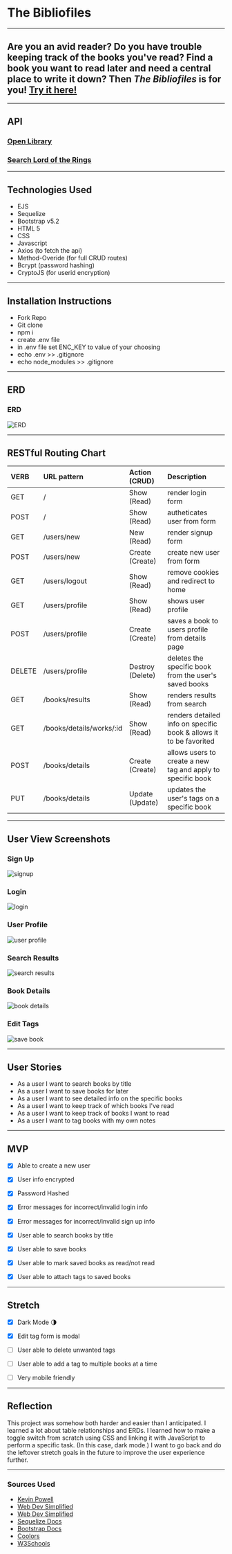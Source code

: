 # The Bibliofiles
---

## Are you an avid reader? Do you have trouble keeping track of the books you've read? Find a book you want to read later and need a central place to write it down? Then *The Bibliofiles* is for you! [Try it here!](https://the-bibliofiles.herokuapp.com/)

---

## API
### [Open Library](https://openlibrary.org/developers/api)


### [Search Lord of the Rings](http://openlibrary.org/search.json?title=the+lord+of+the+rings)

---

## Technologies Used
- EJS
- Sequelize
- Bootstrap v5.2
- HTML 5
- CSS
- Javascript
- Axios (to fetch the api)
- Method-Overide (for full CRUD routes)
- Bcrypt (password hashing)
- CryptoJS (for userid encryption)

---

## Installation Instructions

- Fork Repo
- Git clone
- npm i
- create .env file
- in .env file set ENC_KEY to value of your choosing
- echo .env >> .gitignore
- echo node_modules >> .gitignore


---

## ERD

### ERD
![ERD](/images/ERD.png)

---

## RESTful Routing Chart

| VERB | URL pattern | Action \(CRUD\) | Description |
| :--- | :--- | :--- | :--- |
| GET | / | Show \(Read\) | render login form |
| POST | / | Show \(Read\) | autheticates user from form|
| GET | /users/new | New \(Read\) | render signup form |
| POST | /users/new |Create \(Create\) | create new user from form |
| GET | /users/logout | Show \(Read\) | remove cookies and redirect to home |
| GET | /users/profile | Show \(Read\) | shows user profile |
| POST | /users/profile | Create \(Create\) | saves a book to users profile from details page |
| DELETE | /users/profile | Destroy \(Delete\) | deletes the specific book from the user's saved books |
| GET | /books/results | Show \(Read\) | renders results from search |
| GET | /books/details/works/:id | Show \(Read\) | renders detailed info on specific book & allows it to be favorited|
| POST | /books/details | Create \(Create\) | allows users to create a new tag and apply to specific book|
| PUT | /books/details | Update \(Update\) | updates the user's tags on a specific book |

---

## User View Screenshots

### Sign Up
![signup](./images/sign-up-page.png)

### Login
![login](./images/login-page.png)

### User Profile
![user profile](./images/profile-page.png)

### Search Results
![search results](./images/search-results-page.png)

### Book Details
![book details](./images/book-details-page.png)

### Edit Tags
![save book](./images/edit-tags-modal.png)

---

## User Stories
- As a user I want to search books by title
- As a user I want to save books for later
- As a user I want to see detailed info on the specific books
- As a user I want to keep track of which books I've read
- As a user I want to keep track of books I want to read
- As a user I want to tag books with my own notes

---

## MVP
- [X] Able to create a new user
- [X] User info encrypted
- [X] Password Hashed
- [X] Error messages for incorrect/invalid login info
- [X] Error messages for incorrect/invalid sign up info
- [X] User able to search books by title
- [X] User able to save books
- [X] User able to mark saved books as read/not read
- [X] User able to attach tags to saved books


---

## Stretch
- [X] Dark Mode 🌗
- [X] Edit tag form is modal
- [ ] User able to delete unwanted tags
- [ ] User able to add a tag to multiple books at a time
- [ ] Very mobile friendly


---

## Reflection

This project was somehow both harder and easier than I anticipated. I learned a lot about table relationships and ERDs. I learned how to make a toggle switch from scratch using CSS and linking it with JavaScript to perform a specific task. (In this case, dark mode.) I want to go back and do the leftover stretch goals in the future to improve the user experience further.

---

### Sources Used
- [Kevin Powell](https://www.youtube.com/watch?v=wodWDIdV9BY&ab_channel=KevinPowell)
- [Web Dev Simplified](https://www.youtube.com/watch?v=N8BZvfRD_eU&ab_channel=WebDevSimplified)
- [Web Dev Simplified](https://www.youtube.com/watch?v=RiWxhm5ZdFM&ab_channel=WebDevSimplified)
- [Sequelize Docs](https://sequelize.org/docs/v6/core-concepts/model-querying-basics/)
- [Bootstrap Docs](https://getbootstrap.com/docs/5.2/components/modal/#accessibility)
- [Coolors](https://coolors.co/palette/000814-001d3d-003566-ffc300-ffd60a)
- [W3Schools](https://www.w3schools.com/)
